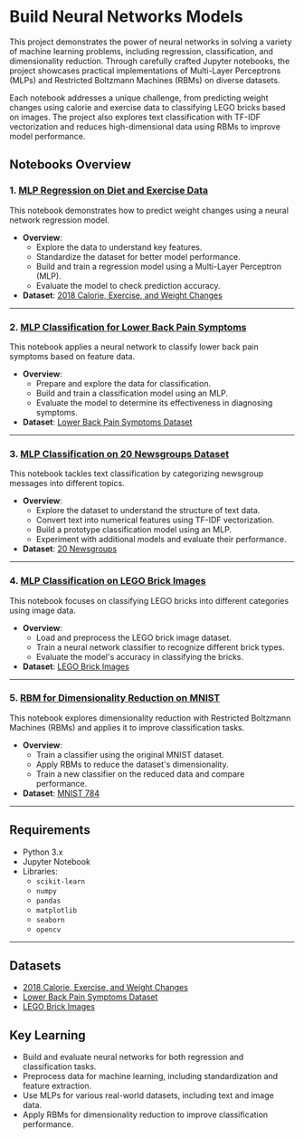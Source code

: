 # Build Neural Networks Models

This project demonstrates the power of neural networks in solving a variety of machine learning problems, including regression, classification, and dimensionality reduction. Through carefully crafted Jupyter notebooks, the project showcases practical implementations of Multi-Layer Perceptrons (MLPs) and Restricted Boltzmann Machines (RBMs) on diverse datasets.

Each notebook addresses a unique challenge, from predicting weight changes using calorie and exercise data to classifying LEGO bricks based on images. The project also explores text classification with TF-IDF vectorization and reduces high-dimensional data using RBMs to improve model performance.

## Notebooks Overview

### 1. [MLP Regression on Diet and Exercise Data](01.MLPRegression_diet.ipynb)
This notebook demonstrates how to predict weight changes using a neural network regression model.

- **Overview**:
  - Explore the data to understand key features.
  - Standardize the dataset for better model performance.
  - Build and train a regression model using a Multi-Layer Perceptron (MLP).
  - Evaluate the model to check prediction accuracy.
- **Dataset**: [2018 Calorie, Exercise, and Weight Changes](https://www.kaggle.com/datasets/chrisbow/2018-calorie-exercise-and-weight-changes)

---

### 2. [MLP Classification for Lower Back Pain Symptoms](02.MLPClassification_LowerBackPain.ipynb)
This notebook applies a neural network to classify lower back pain symptoms based on feature data.

- **Overview**:
  - Prepare and explore the data for classification.
  - Build and train a classification model using an MLP.
  - Evaluate the model to determine its effectiveness in diagnosing symptoms.
- **Dataset**: [Lower Back Pain Symptoms Dataset](https://www.kaggle.com/datasets/sammy123/lower-back-pain-symptoms-dataset)

---

### 3. [MLP Classification on 20 Newsgroups Dataset](03.MLPClassification_TestNewGroups.ipynb)
This notebook tackles text classification by categorizing newsgroup messages into different topics.

- **Overview**:
  - Explore the dataset to understand the structure of text data.
  - Convert text into numerical features using TF-IDF vectorization.
  - Build a prototype classification model using an MLP.
  - Experiment with additional models and evaluate their performance.
- **Dataset**: [20 Newsgroups](https://scikit-learn.org/0.19/datasets/twenty_newsgroups.html)

---

### 4. [MLP Classification on LEGO Brick Images](04.MLPClassification_LegoImages.ipynb)
This notebook focuses on classifying LEGO bricks into different categories using image data.

- **Overview**:
  - Load and preprocess the LEGO brick image dataset.
  - Train a neural network classifier to recognize different brick types.
  - Evaluate the model's accuracy in classifying the bricks.
- **Dataset**: [LEGO Brick Images](https://www.kaggle.com/datasets/joosthazelzet/lego-brick-images)

---

### 5. [RBM for Dimensionality Reduction on MNIST](05.RBM_DimReductions.ipynb)
This notebook explores dimensionality reduction with Restricted Boltzmann Machines (RBMs) and applies it to improve classification tasks.

- **Overview**:
  - Train a classifier using the original MNIST dataset.
  - Apply RBMs to reduce the dataset's dimensionality.
  - Train a new classifier on the reduced data and compare performance.
- **Dataset**: [MNIST 784](https://www.kaggle.com/datasets/oddrationale/mnist-in-csv)

---

## Requirements

- Python 3.x
- Jupyter Notebook
- Libraries:
  - `scikit-learn`
  - `numpy`
  - `pandas`
  - `matplotlib`
  - `seaborn`
  - `opencv`

---
## Datasets

- [2018 Calorie, Exercise, and Weight Changes](https://www.kaggle.com/datasets/chrisbow/2018-calorie-exercise-and-weight-changes)
- [Lower Back Pain Symptoms Dataset](https://www.kaggle.com/datasets/sammy123/lower-back-pain-symptoms-dataset)
- [LEGO Brick Images](https://www.kaggle.com/datasets/joosthazelzet/lego-brick-images)

## Key Learning 
- Build and evaluate neural networks for both regression and classification tasks.
- Preprocess data for machine learning, including standardization and feature extraction.
- Use MLPs for various real-world datasets, including text and image data.
- Apply RBMs for dimensionality reduction to improve classification performance.